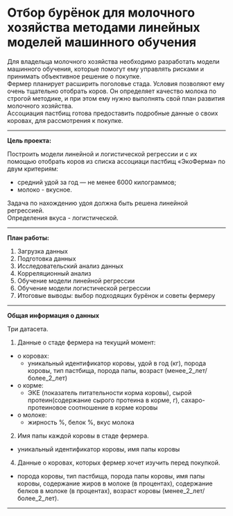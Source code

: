 # Отбор бурёнок для молочного хозяйства методами линейных моделей машинного обучения 

Для владельца молочного хозяйства необходимо разработать модели машинного обучения, которые помогут ему управлять рисками и принимать объективное решение о покупке.  
Фермер планирует расширить поголовье стада. Условия позволяют ему очень тщательно отобрать коров. Он определяет качество молока по строгой методике, и при этом ему нужно выполнять свой план развития молочного хозяйства.   
Ассоциация пастбищ готова предоставить подробные данные о своих коровах, для рассмотрения к покупке. 
______
**Цель проекта:**  

Построить модели линейной и логистической регрессии и с их помощью отобрать коров из списка ассоциаци пастбищ «ЭкоФерма» по двум критериям:
* средний удой за год — не менее 6000 килограммов;
* молоко - вкусное.

Задача по нахождению удоя должна быть решена линейной регрессией.  
Определения вкуса - логистической.
___________

**План работы:**  
1. Загрузка данных
2. Подготовка данных
3. Исследовательский анализ данных
4. Корреляционный анализ
5. Обучение модели линейной регрессии
6. Обучение модели логистической регрессии
7. Итоговые выводы: выбор подходящих бурёнок и советы фермеру

____________________
**Общая информация о данных**  

Три датасета.

1. Данные о стаде фермера на текущий момент:
- о коровах:
    - уникальный идентификатор коровы, удой в год (кг), порода коровы, тип пастбища, порода папы, возраст (менее_2_лет/более_2_лет)
- о корме:
    - ЭКЕ (показатель питательности корма коровы), сырой протеин(содержание сырого протеина в корме, г), сахаро-протеиновое соотношение в корме коровы
- о молоке:
    - жирность %, белок %, вкус молока

2. Имя папы каждой коровы в стаде фермера.
- уникальный идентификатор коровы, имя папы коровы

4. Данные о коровах, которых фермер хочет изучить перед покупкой.  
- порода коровы, тип пастбища, порода папы коровы, имя папы коровы, содержание жиров в молоке (в процентах), содержание белков в молоке (в процентах), возраст коровы (менее_2_лет/более_2_лет).
______
